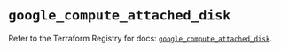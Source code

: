 # `google_compute_attached_disk`

Refer to the Terraform Registry for docs: [`google_compute_attached_disk`](https://registry.terraform.io/providers/hashicorp/google/5.16.0/docs/resources/compute_attached_disk).
